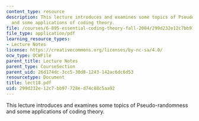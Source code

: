 ```yaml
---
content_type: resource
description: This lecture introduces and examines some topics of Pseudo-randomness
  and some applications of coding theory.
file: /courses/6-895-essential-coding-theory-fall-2004/299d232e12c7bb97728ed74c88c5aa92_lect18.pdf
file_type: application/pdf
learning_resource_types:
- Lecture Notes
license: https://creativecommons.org/licenses/by-nc-sa/4.0/
ocw_type: OCWFile
parent_title: Lecture Notes
parent_type: CourseSection
parent_uid: 26d174dc-3cc5-30d8-1243-142ac6dc6d53
resourcetype: Document
title: lect18.pdf
uid: 299d232e-12c7-bb97-728e-d74c88c5aa92
---
```

This lecture introduces and examines some topics of Pseudo-randomness and some applications of coding theory.